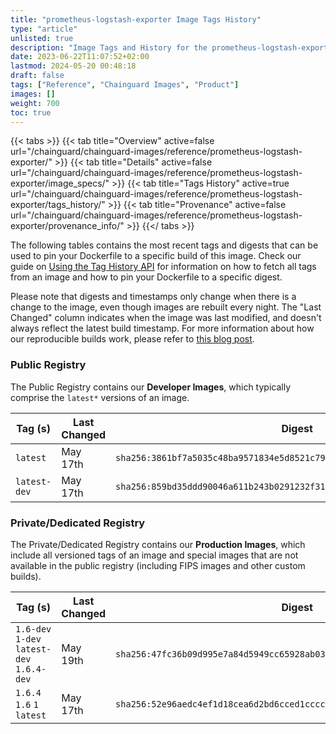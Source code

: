 ```yaml
---
title: "prometheus-logstash-exporter Image Tags History"
type: "article"
unlisted: true
description: "Image Tags and History for the prometheus-logstash-exporter Chainguard Image"
date: 2023-06-22T11:07:52+02:00
lastmod: 2024-05-20 00:48:18
draft: false
tags: ["Reference", "Chainguard Images", "Product"]
images: []
weight: 700
toc: true
---
```


{{< tabs >}}
{{< tab title="Overview" active=false url="/chainguard/chainguard-images/reference/prometheus-logstash-exporter/" >}}
{{< tab title="Details" active=false url="/chainguard/chainguard-images/reference/prometheus-logstash-exporter/image_specs/" >}}
{{< tab title="Tags History" active=true url="/chainguard/chainguard-images/reference/prometheus-logstash-exporter/tags_history/" >}}
{{< tab title="Provenance" active=false url="/chainguard/chainguard-images/reference/prometheus-logstash-exporter/provenance_info/" >}}
{{</ tabs >}}

The following tables contains the most recent tags and digests that can be used to pin your Dockerfile to a specific build of this image. Check our guide on [Using the Tag History API](/chainguard/chainguard-images/using-the-tag-history-api/) for information on how to fetch all tags from an image and how to pin your Dockerfile to a specific digest.

Please note that digests and timestamps only change when there is a change to the image, even though images are rebuilt every night. The "Last Changed" column indicates when the image was last modified, and doesn't always reflect the latest build timestamp. For more information about how our reproducible builds work, please refer to [this blog post](https://www.chainguard.dev/unchained/reproducing-chainguards-reproducible-image-builds).

### Public Registry
The Public Registry contains our **Developer Images**, which typically comprise the `latest*` versions of an image.

| Tag (s)       | Last Changed | Digest                                                                    |
|---------------|--------------|---------------------------------------------------------------------------|
|  `latest`     | May 17th     | `sha256:3861bf7a5035c48ba9571834e5d8521c79cd24e582da98cd36d97b4d22ea08c8` |
|  `latest-dev` | May 17th     | `sha256:859bd35ddd90046a611b243b0291232f3176664f8392f20a0feee6dabc6357ed` |


### Private/Dedicated Registry
The Private/Dedicated Registry contains our **Production Images**, which include all versioned tags of an image and special images that are not available in the public registry (including FIPS images and other custom builds).

| Tag (s)                                     | Last Changed | Digest                                                                    |
|---------------------------------------------|--------------|---------------------------------------------------------------------------|
|  `1.6-dev` `1-dev` `latest-dev` `1.6.4-dev` | May 19th     | `sha256:47fc36b09d995e7a84d5949cc65928ab036f8bd4c816716387a8dc750e3ac166` |
|  `1.6.4` `1.6` `1` `latest`                 | May 17th     | `sha256:52e96aedc4ef1d18cea6d2bd6cced1cccc4bd7cdfe342f7a7ac56241ba75858e` |

